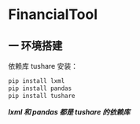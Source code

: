 # FinancialTool

## 一 环境搭建

依赖库 tushare 安装：

``` bash
pip install lxml
pip install pandas
pip install tushare
```

***lxml 和 pandas 都是 tushare 的依赖库***